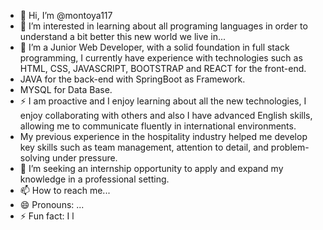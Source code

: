 - 👋 Hi, I’m @montoya117
- 👀 I’m interested in learning about all programing languages in order to understand a bit better this new world we live in... 
- 🌱 I’m a Junior Web Developer, with a solid foundation in full stack programming, I currently have experience with technologies such as HTML, CSS, JAVASCRIPT, BOOTSTRAP and REACT for the front-end.
- JAVA for the back-end with SpringBoot as Framework.
- MYSQL for Data Base.
- ⚡ I am proactive and I enjoy learning about all the new technologies, I enjoy collaborating with others and also I have advanced English skills, allowing me to communicate fluently in international environments. 
- My previous experience in the hospitality industry helped me develop key skills such as team management, attention to detail, and problem-solving under pressure.  
- 💞️ I’m seeking an internship opportunity to apply and expand my knowledge in a professional setting. 
- 📫 How to reach me...
- 😄 Pronouns: ...
- ⚡ Fun fact: I l

<!---
montoya117/montoya117 is a ✨ special ✨ repository because... 
--->
